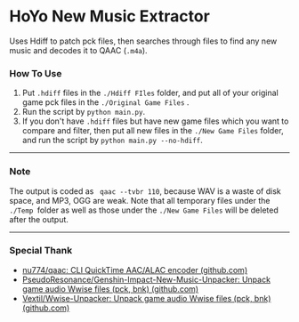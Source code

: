 # HoYo New Music Extractor

Uses Hdiff to patch pck files, then searches through files to find any new music and decodes it to QAAC (`.m4a`).

### How To Use

1. Put `.hdiff` files in the `./Hdiff FIles` folder, and put all of your original game pck files in the `./Original Game Files` .
2. Run the script by `python main.py`.
3. If you don't have `.hdiff` files but have new game files which you want to compare and filter, then put all new files in the `./New Game Files` folder, and run the script by `python main.py --no-hdiff`.

---



### Note

The output is coded as ` qaac --tvbr 110`, because WAV is a waste of disk space, and MP3, OGG are weak. Note that all temporary files under the  `./Temp `folder as well as those under the `./New Game Files` will be deleted after the output.

---



### Special Thank

- [nu774/qaac: CLI QuickTime AAC/ALAC encoder (github.com)](https://github.com/nu774/qaac)
- [PseudoResonance/Genshin-Impact-New-Music-Unpacker: Unpack game audio Wwise files (pck, bnk) (github.com)](https://github.com/PseudoResonance/Genshin-Impact-New-Music-Unpacker)
- [Vextil/Wwise-Unpacker: Unpack game audio Wwise files (pck, bnk) (github.com)](https://github.com/Vextil/Wwise-Unpacker)
